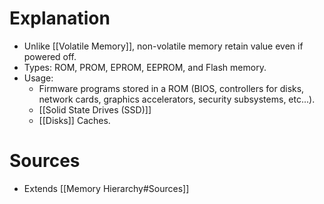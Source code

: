 # Explanation
- Unlike [[Volatile Memory]], non-volatile memory retain value even if powered off.
- Types: ROM, PROM, EPROM, EEPROM, and Flash memory.
- Usage:
	- Firmware programs stored in a ROM (BIOS, controllers for disks, network cards, graphics accelerators, security subsystems, etc...).
	- [[Solid State Drives (SSD)]]
	- [[Disks]] Caches.

# Sources
- Extends [[Memory Hierarchy#Sources]]